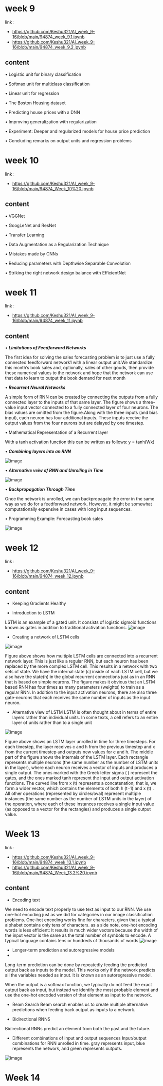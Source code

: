 # week 9 
link :
- https://github.com/Keshu321/AI_week_9-16/blob/main/94874_week_9.1.ipynb
- https://github.com/Keshu321/AI_week_9-16/blob/main/94874_week_9.2.ipynb

## content 

• Logistic unit for binary classification

• Softmax unit for multiclass classification

• Linear unit for regression

• The Boston Housing dataset

• Predicting house prices with a DNN

• Improving generalization with regularization

• Experiment: Deeper and regularized models for house
price prediction

• Concluding remarks on output units and regression
problems


# week 10 

link :
- https://github.com/Keshu321/AI_week_9-16/blob/main/94874_Week_10%20.ipynb

## content 

• VGGNet

• GoogLeNet and ResNet

• Transfer Learning

• Data Augmentation as a Regularization Technique

• Mistakes made by CNNs

• Reducing parameters with Depthwise Separable Convolution

• Striking the right network design balance with EfficientNet



# week 11 
link :
- https://github.com/Keshu321/AI_week_9-16/blob/main/94874_week_11.ipynb

## content 

• ***Limitations of Feedforward Networks***

The first idea for solving the sales forecasting problem is to just use a fully
connected feedforward network1 with a linear output unit.We standardize this
month’s book sales and, optionally, sales of other goods, then provide these
numerical values to the network and hope that the network can use that data to
learn to output the book demand for next month

• ***Recurrent Neural Networks***

A simple form of RNN can be created by connecting the outputs from a fully
connected layer to the inputs of that same layer. The
figure shows a three-value input vector connected to a fully connected layer of
four neurons. The bias values are omitted from the figure.Along with the three
inputs (and bias input), each neuron has four additional inputs. These inputs
receive the output values from the four neurons but are delayed by one
timestep.


• Mathematical Representation of a Recurrent layer

With a tanh activation function this can be written as follows:
y = tanh(Wx)

• ***Combining layers into an RNN***

![image](https://user-images.githubusercontent.com/92859942/200756273-23a25f26-412d-46ca-862b-4344ff66cb97.png)


• ***Alternative veiw of RNN and Unrolling in Time***

![image](https://user-images.githubusercontent.com/92859942/200756389-cb0027a6-ea7f-446f-bb06-386166798eab.png)


• ***Backpropagation Through Time***

Once the network is unrolled, we can backpropagate the error in the
same way as we do for a feedforward network. However, it might be
somewhat computationally expensive in cases with long input sequences.

• Programming Example: Forecasting book sales

![image](https://user-images.githubusercontent.com/92859942/200756155-7e2dc181-e34a-4bce-bcd9-0cd9164a8aae.png)



# week 12 

link : 
- https://github.com/Keshu321/AI_week_9-16/blob/main/94874_week_12.ipynb

## content 

- Keeping Gradients Healthy

- Introduction to LSTM

LSTM is an example of a gated unit. It consists of logistic sigmoid
functions known as gates in addition to traditional activation functions.
 ![image](https://user-images.githubusercontent.com/92859942/205247773-bfbc0a5e-2aab-4e8d-9734-f16c5c2a55af.png)

- Creating a network of LSTM cells

![image](https://user-images.githubusercontent.com/92859942/205248182-4134e1b9-fc3e-42dc-8c5e-cc43a37f9bc2.png)


Figure above shows how multiple LSTM cells are connected into a
recurrent network layer. This is just like a regular RNN, but each neuron
has been replaced by the more complex LSTM cell. This results in a
network with two sets of state. We have the internal state (c) inside of each
LSTM cell, but we also have the state(h) in the global recurrent
connections just as in an RNN that is based on simple neurons.
The figure makes it obvious that an LSTM based RNN has four times as
many parameters (weights) to train as a regular RNN. In addition to the
input activation neurons, there are also three gate-neurons that each
receives the same number of inputs as the input neuron.

- Alternative view of LSTM
LSTM is often thought about in terms of entire layers rather than individual
units. In some texts, a cell refers to an entire layer of units rather than to a
single unit

![image](https://user-images.githubusercontent.com/92859942/205248431-bc4f4c69-2dff-424c-a4ab-6c66de850a3d.png)


Figure above shows an LSTM layer unrolled in time for three timesteps.
For each timestep, the layer receives c and h from the previous timestep
and x from the current timestep and outputs new values for c and h.
The middle part of the figure shows the internals of the LSTM layer.
Each rectangle represents multiple neurons (the same number as the
number of LSTM units in the layer), where each neuron receives a
vector of inputs and produces a single output. The ones marked with the
Greek letter sigma ( ) represent the gates, and the ones marked tanh
represent the input and output activation functions. The curved line from
x
(t)
represents a concatenation; that is, we form a wider vector, which
contains the elements of both h
(t−1) and x
(t)
. All other operations
(represented by circles/oval) represent multiple instances (the same
number as the number of LSTM units in the layer) of the operation,
where each of these instances receives a single input value (as opposed
to a vector for the rectangles) and produces a single output value.

# Week 13 

link : 
- https://github.com/Keshu321/AI_week_9-16/blob/main/94874_week_13.1.ipynb
- https://github.com/Keshu321/AI_week_9-16/blob/main/94874_Week_13.2%20.ipynb


## content 

- Encoding text

We need to encode text properly to use text as input to our RNN.
We use one-hot encoding just as we did for categories in our image
classification problems.
 One-hot encoding works fine for characters, given that a typical
alphabet contains only tens of characters. as a side note, one-hot
encoding words is less efficient: It results in much wider vectors
because the width of the input vector is the same as the total number of
symbols to encode. A typical language contains tens or hundreds of
thousands of words
![image](https://user-images.githubusercontent.com/92859942/205249228-17a111ac-e61b-4034-bffe-f1950c9d50cf.png)

- Longer-term prediction and autoregressive models
- 
Long-term prediction can be done by repeatedly feeding the predicted
output back as inputs to the model. This works only if the network
predicts all the variables needed as input. It is known as an
autoregressive model.

When the output is a softmax function, we typically do not feed the exact
output back as input, but instead we identify the most probable element
and use the one-hot encoded version of that element as input to the
network.

- Beam Search
Beam search enables us to create multiple alternative predictions
when feeding back output as inputs to a network.

- Bidirectional RNNS

Bidirectional RNNs predict an element from both the past and the future.

- Different combinations of input and output sequences
Input/output combinations for RNN unrolled in time. gray
represents input, blue represents the network, and green represents outputs.

![image](https://user-images.githubusercontent.com/92859942/205249694-0eb2a6ce-6949-410f-9eeb-08d81c163948.png)


# Week 14 


